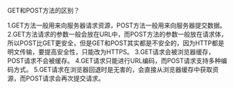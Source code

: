 GET和POST方法的区别？

1.GET方法一般用来向服务器请求资源，POST方法一般用来向服务器提交数据。
2.GET方法请求的参数一般会放在URL中，而POST方法的参数一般放在请求体，所以POST比GET更安全，但是GET和POST其实都是不安全的，因为HTTP都是明文传输，要提高安全性，只能改为HTTPS。
3.GET请求会被浏览器缓存，POST请求不会被缓存。
4.GET请求只能进行URL编码，而POST请求支持多种编码方式。
5.GET请求在浏览器回退时是无害的，会直接从浏览器缓存中获取资源，而POST请求会再次提交请求。